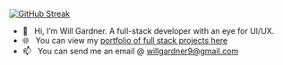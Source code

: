 [![GitHub Streak](http://github-readme-streak-stats.herokuapp.com?user=willgardner9&hide_border=true)](https://git.io/streak-stats)

- 👋 &nbsp; Hi, I’m Will Gardner. A full-stack developer with an eye for UI/UX.
- 🌐 &nbsp; You can view my [portfolio of full stack projects here](https://www.willgardner.me/)
- 📫 &nbsp; You can send me an email @ willgardner9@gmail.com

<!---
willgardner9/willgardner9 is a ✨ special ✨ repository because its `README.md` (this file) appears on your GitHub profile.
You can click the Preview link to take a look at your changes.
--->
